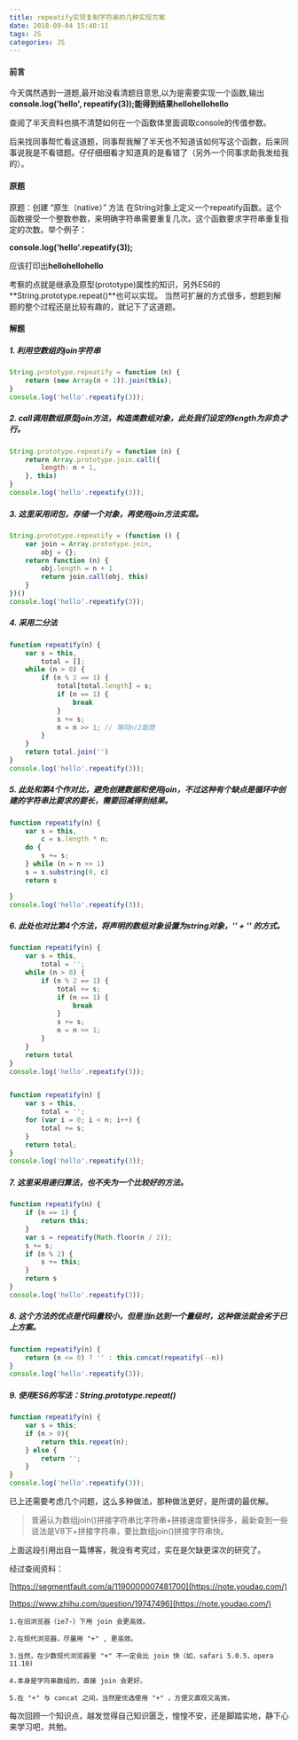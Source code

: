```yaml
---
title: repeatify实现复制字符串的几种实现方案
date: 2018-09-04 15:40:11
tags: JS
categories: JS
---
```



#### 前言

今天偶然遇到一道题,最开始没看清题目意思,以为是需要实现一个函数,输出**console.log('hello', repeatify(3));**能得到结果**hellohellohello**

查阅了半天资料也搞不清楚如何在一个函数体里面调取console的传值参数。

后来找同事帮忙看这道题，同事帮我解了半天也不知道该如何写这个函数，后来同事说我是不看错题。仔仔细细看才知道真的是看错了（另外一个同事求助我发给我的）。


#### 原题
原题：创建 “原生（native）” 方法
在String对象上定义一个repeatify函数。这个函数接受一个整数参数，来明确字符串需要重复几次。这个函数要求字符串重复指定的次数。举个例子：

**console.log('hello'.repeatify(3));**

应该打印出**hellohellohello**


考察的点就是继承及原型(prototype)属性的知识，另外ES6的**String.prototype.repeat()**也可以实现。 当然可扩展的方式很多，想题到解题的整个过程还是比较有趣的，就记下了这道题。


#### 解题

##### 1. 利用空数组的join字符串

```javascript
String.prototype.repeatify = function (n) {
    return (new Array(n + 1)).join(this);
}
console.log('hello'.repeatify(3));
```

##### 2. call调用数组原型join方法，构造类数组对象，此处我们设定的length为非负才行。
```javascript
String.prototype.repeatify = function (n) {
    return Array.prototype.join.call({
        length: n + 1,
    }, this)
}
console.log('hello'.repeatify(3));
```

##### 3. 这里采用闭包，存储一个对象，再使用join方法实现。
```javascript
String.prototype.repeatify = (function () {
    var join = Array.prototype.join, 
        obj = {};
    return function (n) {
        obj.length = n + 1
        return join.call(obj, this)
    }
})()
console.log('hello'.repeatify(3));
```


##### 4. 采用二分法
```javascript
function repeatify(n) {
    var s = this, 
        total = [];
    while (n > 0) {
        if (n % 2 == 1) {
            total[total.length] = s;
            if (n == 1) {
                break
            }
            s += s;
            n = n >> 1; // 等同n/2取商
        }
    }
    return total.join('')
}
console.log('hello'.repeatify(3));
```


##### 5. 此处和第4个作对比，避免创建数据和使用join，不过这种有个缺点是循环中创建的字符串比要求的要长，需要回减得到结果。
```javascript
function repeatify(n) {
    var s = this,
        c = s.length * n;
    do {
        s += s;
    } while (n = n >> 1)
    s = s.substring(0, c)
    return s

}
console.log('hello'.repeatify(3));
```


##### 6. 此处也对比第4个方法，将声明的数组对象设置为string对象，'' + '' 的方式。
```javascript
function repeatify(n) {
    var s = this,
        total = '';
    while (n > 0) {
        if (n % 2 == 1) {
            total += s;
            if (n == 1) {
                break
            }
            s += s;
            n = n >> 1;
        }
    }
    return total
}
console.log('hello'.repeatify(3));


function repeatify(n) {
    var s = this,
        total = '';
    for (var i = 0; i < n; i++) {
        total += s;
    }
    return total;
}
console.log('hello'.repeatify(3));
```


##### 7. 这里采用递归算法，也不失为一个比较好的方法。
```javascript
function repeatify(n) {
    if (n == 1) {
        return this;
    }
    var s = repeatify(Math.floor(n / 2));
    s += s;
    if (n % 2) {
        s += this;
    }
    return s
}
console.log('hello'.repeatify(3));
```


##### 8. 这个方法的优点是代码量较小，但是当n达到一个量级时，这种做法就会劣于已上方案。
```javascript
function repeatify(n) {
    return (n <= 0) ? '' : this.concat(repeatify(--n))
}
console.log('hello'.repeatify(3));
```

##### 9. 使用ES6的写法：String.prototype.repeat()
```javascript
function repeatify(n) {
    var s = this;
    if (n > 0){
        return this.repeat(n);
    } else {
        return '';
    }
}
console.log('hello'.repeatify(3));
```

已上还需要考虑几个问题，这么多种做法，那种做法更好，是所谓的最优解。

> 普遍认为数组join()拼接字符串比字符串+拼接速度要快得多，最新查到一些说法是V8下+拼接字符串，要比数组join()拼接字符串快。

上面这段引用出自一篇博客，我没有考究过，实在是欠缺更深次的研究了。

经过查阅资料：

[https://segmentfault.com/a/1190000007481700](https://note.youdao.com/)

[https://www.zhihu.com/question/19747496](https://note.youdao.com/)
```
1.在旧浏览器（ie7-）下用 join 会更高效。

2.在现代浏览器，尽量用 "+" , 更高效。

3.当然，在少数现代浏览器里 "+" 不一定会比 join 快（如，safari 5.0.5，opera 11.10)

4.本身是字符串数组的，直接 join 会更好。

5.在 "+" 与 concat 之间，当然是优选使用 "+" ，方便又直观又高效。
```


每次回顾一个知识点，越发觉得自己知识匮乏，惶惶不安，还是脚踏实地，静下心来学习吧，共勉。